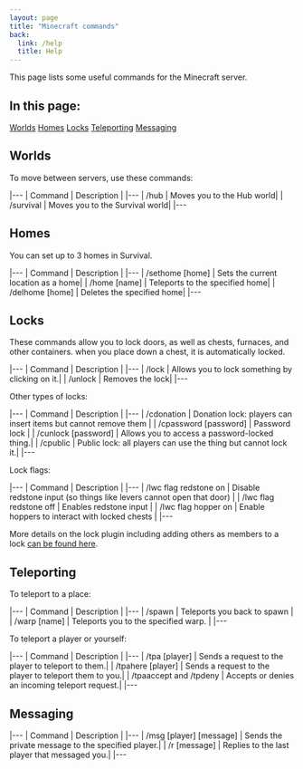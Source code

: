```yaml
---
layout: page
title: "Minecraft commands"
back:
  link: /help
  title: Help
---
```


This page lists some useful commands for the Minecraft server.

## In this page:

<a href="#worlds" class="action">Worlds</a>
<a href="#homes" class="action">Homes</a>
<a href="#locks" class="action">Locks</a>
<a href="#teleporting" class="action">Teleporting</a>
<a href="#messaging" class="action">Messaging</a>

## Worlds

To move between servers, use these commands:

|---
| Command | Description |
|---
| /hub | Moves you to the Hub world|
| /survival | Moves you to the Survival world|
|---

## Homes

You can set up to 3 homes in Survival.

|---
| Command | Description |
|---
| /sethome [home] | Sets the current location as a home|
| /home [name] | Teleports to the specified home|
| /delhome [home] | Deletes the specified home|
|---

## Locks

These commands allow you to lock doors, as well as chests, furnaces, and other containers. when you place down a chest, it is automatically locked.

|---
| Command | Description |
|---
| /lock | Allows you to lock something by clicking on it.|
| /unlock | Removes the lock|
|---

Other types of locks: 

|---
| Command | Description |
|---
| /cdonation | Donation lock: players can insert items but cannot remove them |
| /cpassword [password] | Password lock |
| /cunlock [password] | Allows you to access a password-locked thing.|
| /cpublic | Public lock: all players can use the thing but cannot lock it.|
|---

Lock flags:

|---
| Command | Description |
|---
| /lwc flag redstone on | Disable redstone input (so things like levers cannot open that door) |
| /lwc flag redstone off | Enables redstone input |
| /lwc flag hopper on | Enable hoppers to interact with locked chests |
|---

More details on the lock plugin including adding others as members to a lock [can be found here](https://github.com/Tsuser1/Modern-LWC/wiki/Commands).

## Teleporting

To teleport to a place: 

|---
| Command | Description |
|---
| /spawn | Teleports you back to spawn |
| /warp [name] | Teleports you to the specified warp. |
|---

To teleport a player or yourself:

|---
| Command | Description |
|---
| /tpa [player] | Sends a request to the player to teleport to them.|
| /tpahere [player] | Sends a request to the player to teleport them to you.|
| /tpaaccept and /tpdeny | Accepts or denies an incoming teleport request.|
|---

## Messaging

|---
| Command | Description |
|---
| /msg [player] [message] | Sends the private message to the specified player.|
| /r [message] | Replies to the last player that messaged you.|
|---
